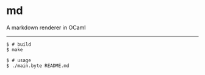 # md

A markdown renderer in OCaml

---

```
$ # build
$ make

$ # usage
$ ./main.byte README.md
```
